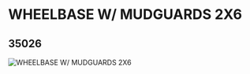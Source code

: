 # WHEELBASE W/ MUDGUARDS 2X6
## 35026
![WHEELBASE W/ MUDGUARDS 2X6](https://lc-www-live-s.legocdn.com/media/bricks/5/2/6200780.jpg)